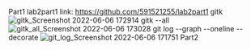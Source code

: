 Part1
lab2part1 link: https://github.com/591521255/lab2part1
gitk
![gitk_Screenshot 2022-06-06 172914](https://user-images.githubusercontent.com/95945800/172254384-a2d0fca9-7f5d-4b1b-993b-cace0924bae3.png)
gitk --all
![gitk_all_Screenshot 2022-06-06 173028](https://user-images.githubusercontent.com/95945800/172254419-09c37120-000b-41f8-a69c-1d96d1916265.png)
git log --graph --oneline --decorate
![git_log_Screenshot 2022-06-06 171751](https://user-images.githubusercontent.com/95945800/172254506-043abfbc-59a3-4072-8537-cfc0046aae96.png)
Part2
